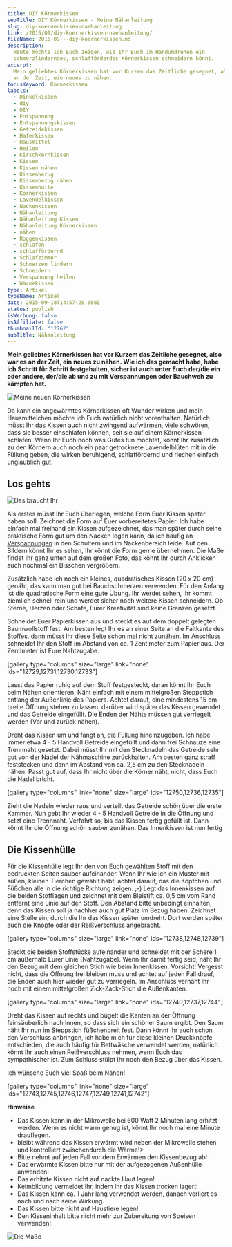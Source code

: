 ```yaml
---
title: DIY Körnerkissen
seoTitle: DIY Körnerkissen - Meine Nähanleitung
slug: diy-koernerkissen-naehanleitung
link: /2015/09/diy-koernerkissen-naehanleitung/
fileName: 2015-09---diy-koernerkissen.md
description:
  Heute möchte ich Euch zeigen, wie Ihr Euch im Handumdrehen ein
  schmerzlinderndes, schlafförderdes Körnerkissen schneidern könnt.
excerpt:
  Mein geliebtes Körnerkissen hat vor Kurzem das Zeitliche gesegnet, also war es
  an der Zeit, ein neues zu nähen.
focusKeyword: Körnerkissen
labels:
  - Dinkelkissen
  - diy
  - DIY
  - Entspannung
  - Entspannungskissen
  - Getreidekissen
  - Haferkissen
  - Hausmittel
  - Heilen
  - Kirschkernkissen
  - Kissen
  - Kissen nähen
  - Kissenbezug
  - Kissenbezug nähen
  - Kissenhülle
  - Körnerkissen
  - Lavendelkissen
  - Nackenkissen
  - Nähanleitung
  - Nähanleitung Kissen
  - Nähanleitung Körnerkissen
  - nähen
  - Roggenkissen
  - schlafen
  - schlaffördernd
  - Schlafzimmer
  - Schmerzen lindern
  - Schneidern
  - Verspannung heilen
  - Wärmekissen
type: Artikel
typeName: Artikel
date: 2015-09-18T14:57:28.000Z
status: publish
isWerbung: false
isAffiliate: false
thumbnailId: "12762"
subTitle: Nähanleitung
---
```


<strong>Mein geliebtes Körnerkissen hat vor Kurzem das Zeitliche gesegnet, also
war es an der Zeit, ein neues zu nähen. Wie ich das gemacht habe, habe ich
Schritt für Schritt festgehalten, sicher ist auch unter Euch der/die ein oder
andere, der/die ab und zu mit Verspannungen oder Bauchweh zu kämpfen
hat.</strong>

![Meine neuen Körnerkissen](http://cardamonchai.com/wp-content/uploads/2015/09/Körnerkissen-44-640x427.jpg "Meine neuen Körnerkissen")

Da kann ein angewärmtes Körnerkissen oft Wunder wirken und mein Hausmittelchen
möchte ich Euch natürlich nicht vorenthalten. Natürlich müsst Ihr das Kissen
auch nicht zwingend aufwärmen, viele schwören, dass sie besser einschlafen
können, seit sie auf einem Körnerkissen schlafen. Wenn Ihr Euch noch was Gutes
tun möchtet, könnt Ihr zusätzlich zu den Körnern auch noch ein paar getrocknete
Lavendelblüten mit in die Füllung geben, die wirken beruhigend, schlaffördernd
und riechen einfach unglaublich gut.

## Los gehts

![Das braucht Ihr](http://cardamonchai.com/wp-content/uploads/2015/09/Körnerkissen-11-640x408.jpg "Das braucht Ihr")

Als erstes müsst Ihr Euch überlegen, welche Form Euer Kissen später haben soll.
Zeichnet die Form auf Euer vorbereitetes Papier. Ich habe einfach mal freihand
ein Kissen aufgezeichnet, das man später durch seine praktische Form gut um den
Nacken legen kann, da ich häufig an
[Verspannungen](/2014/11/auf-dem-weg-zur-tiefenentspannung/) in den Schultern
und im Nackenbereich leide. Auf den Bildern könnt Ihr es sehen, Ihr könnt die
Form gerne übernehmen. Die Maße findet Ihr ganz unten auf dem großen Foto, das
könnt Ihr durch Anklicken auch nochmal ein Bisschen vergrößern.

Zusätzlich habe ich noch ein kleines, quadratisches Kissen (20 x 20 cm) genäht,
das kann man gut bei Bauchschmerzen verwenden. Für den Anfang ist die
quadratische Form eine gute Übung. Ihr werdet sehen, Ihr kommt ziemlich schnell
rein und werdet sicher noch weitere Kissen schneidern. Ob Sterne, Herzen oder
Schafe, Eurer Kreativität sind keine Grenzen gesetzt.

Schneidet Euer Papierkissen aus und steckt es auf dem doppelt gelegten
Baumwollstoff fest. Am besten legt Ihr es an einer Seite an die Faltkante des
Stoffes, dann müsst Ihr diese Seite schon mal nicht zunähen. Im Anschluss
schneidet Ihr den Stoff im Abstand von ca. 1 Zentimeter zum Papier aus. Der
Zentimeter ist Eure Nahtzugabe.

[gallery type="columns" size="large" link="none" ids="12729,12731,12730,12733"]

Lasst das Papier ruhig auf dem Stoff festgesteckt, daran könnt Ihr Euch beim
Nähen orientieren. Näht einfach mit einem mittelgroßen Steppstich entlang der
Außenlinie des Papiers. Achtet darauf, eine mindestens 15 cm breite Öffnung
stehen zu lassen, darüber wird später das Kissen gewendet und das Getreide
eingefüllt. Die Enden der Nähte müssen gut verriegelt werden (Vor und zurück
nähen).

Dreht das Kissen um und fangt an, die Füllung hineinzugeben. Ich habe immer etwa
4 - 5 Handvoll Getreide eingefüllt und dann frei Schnauze eine Trennnaht
gesetzt. Dabei müsst Ihr mit den Stecknadeln das Getreide sehr gut von der Nadel
der Nähmaschine zurückhalten. Am besten ganz straff feststecken und dann im
Abstand von ca. 2,5 cm zu den Stecknadeln nähen. Passt gut auf, dass Ihr nicht
über die Körner näht, nicht, dass Euch die Nadel bricht.

[gallery type="columns" link="none" size="large" ids="12750,12736,12735"]

Zieht die Nadeln wieder raus und verteilt das Getreide schön über die erste
Kammer. Nun gebt Ihr wieder 4 - 5 Handvoll Getreide in die Öffnung und setzt
eine Trennnaht. Verfahrt so, bis das Kissen fertig gefüllt ist. Dann könnt Ihr
die Öffnung schön sauber zunähen. Das Innenkissen ist nun fertig

## Die Kissenhülle

Für die Kissenhülle legt Ihr den von Euch gewählten Stoff mit den bedruckten
Seiten sauber aufeinander. Wenn Ihr wie ich ein Muster mit süßen, kleinen
Tierchen gewählt habt, achtet darauf, das die Köpfchen und Füßchen alle in die
richtige Richtung zeigen. ;-) Legt das Innenkissen auf die beiden Stofflagen und
zeichnet mit dem Bleistift ca. 0,5 cm vom Rand entfernt eine Linie auf den
Stoff. Den Abstand bitte unbedingt einhalten, denn das Kissen soll ja nachher
auch gut Platz im Bezug haben. Zeichnet eine Stelle ein, durch die Ihr das
Kissen später umdreht. Dort werden später auch die Knöpfe oder der
Reißverschluss angebracht.

[gallery type="columns" size="large" link="none" ids="12738,12748,12739"]

Steckt die beiden Stoffstücke aufeinander und schneidet mit der Schere 1 cm
außerhalb Eurer Linie (Nahtzugabe). Wenn Ihr damit fertig seid, näht Ihr den
Bezug mit dem gleichen Stich wie beim Innenkissen. Vorsicht! Vergesst nicht,
dass die Öffnung frei bleiben muss und achtet auf jeden Fall drauf, die Enden
auch hier wieder gut zu verriegeln. Im Anschluss vernäht Ihr noch mit einem
mittelgroßen Zick-Zack-Stich die Außenkanten.

[gallery type="columns" size="large" link="none" ids="12740,12737,12744"]

Dreht das Kissen auf rechts und bügelt die Kanten an der Öffnung feinsäuberlich
nach innen, so dass sich ein schöner Saum ergibt. Den Saum näht Ihr nun im
Steppstich füßchenbreit fest. Dann könnt Ihr auch schon den Verschluss
anbringen, ich habe mich für diese kleinen Druckknöpfe entschieden, die auch
häufig für Bettwäsche verwendet werden, natürlich könnt Ihr auch einen
Reißverschluss nehmen, wenn Euch das sympathischer ist. Zum Schluss stülpt Ihr
noch den Bezug über das Kissen.

Ich wünsche Euch viel Spaß beim Nähen!

[gallery type="columns" link="none" size="large"
ids="12743,12745,12746,12747,12749,12741,12742"]

<strong>Hinweise</strong><ul><li>Das Kissen kann in der Mikrowelle bei 600 Watt
2 Minuten lang erhitzt werden. Wenn es nicht warm genug ist, könnt Ihr noch mal
eine Minute drauflegen.</li><li>bleibt während das Kissen erwärmt wird neben der
Mikrowelle stehen und kontrolliert zwischendurch die Wärme!&gt;</li><li>Bitte
nehmt auf jeden Fall vor dem Erwärmen den Kissenbezug ab!</li><li>Das erwärmte
Kissen bitte nur mit der aufgezogenen Außenhülle anwenden!</li><li>Das erhitzte
Kissen nicht auf nackte Haut legen!</li><li>Keimbildung vermeidet Ihr, indem Ihr
das Kissen trocken lagert!</li><li>Das Kissen kann ca. 1 Jahr lang verwendet
werden, danach verliert es nach und nach seine Wirkung.</li><li>Das Kissen bitte
nicht auf Haustiere legen!</li><li>Den Kisseninhalt bitte nicht mehr zur
Zubereitung von Speisen verwenden!</li></ul>

![Die Maße](http://cardamonchai.com/wp-content/uploads/2015/09/Körnerkissen-8-640x427.jpg " [](/wp-content/uploads/2015/09/Körnerkissen-8.jpg)  Die Maße")
